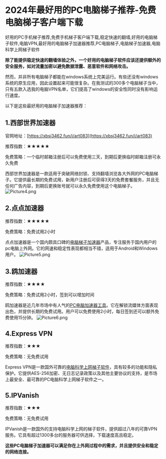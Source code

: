 # 2024年最好用的PC电脑梯子推荐-免费电脑梯子客户端下载
好用的PC手机梯子推荐,免费手机梯子客户端下载,稳定快速的翻墙,好用的电脑梯子软件,电脑VPN,最好用的电脑梯子加速器推荐,PC电脑梯子,电脑梯子加速器,电脑科学上网梯子软件

**除了能提供稳定快速的翻墙体验之外，一个好用的电脑梯子软件应该还提供额外的安全服务，如对流量加密以避免数据泄露、恶意软件和网络攻击。**

然而，并非所有电脑梯子都能在windows系统上完美运行。有些还没有windows系统的原生应用，因此设置起来可能很复杂。在我测试的300多个电脑梯子当中，只有五款入选我的电脑VPN名单，它们提高了windows的安全性同时没有影响运行速度。

以下是这些最好用的电脑梯子加速器推荐：

## 1.西部世界加速器
官网地址：[https://xbsj3462.fun/i/art083](https://xbsj3462.fun/i/art083)

推荐指数：★★★★★

免费策略：一个临时邮箱注册后可以免费使用三天，到期后更换临时邮箱注册可永久免费

西部世界加速器是一款适用于突破网络封锁、支持翻墙浏览各大外网的PC电脑梯子。它提供最长期的免费试用，新用户注册后可获得3天的免费套餐服务，并且无任何广告内容，到期后更换账号就可以永久免费使用这个电脑梯子。
![Picture4.png](https://s2.loli.net/2024/02/20/3ACoeyORhcnNlTg.png)

## 2.点点加速器
推荐指数：★★★★★

免费策略：免费试用2小时

点点加速器是一个国内颇具口碑的[电脑梯子加速器](https://www.firefox.net.cn/read.php?tid=218234&fid=15)产品，专注服务于国内用户的pc电脑上外网。它的网速和稳定性表现都相当不错，适用于Android和Windows用户。
![Picture5.png](https://s2.loli.net/2024/02/20/1BbGHjKXyOSIURa.png)

## 3.鸥加速器
推荐指数：★★★★

免费策略：免费试用2小时，签到可以增加时间

鸥加速器是近几年市场中有人气的[PC电脑加速器工具](https://github.com/yourkind/tiziVPN)。它在解锁流媒体方面表现出色，并提供长期的免费试用。用户可以免费使用2小时，每日签到还可以额外免费使用15分钟。
![Picture6.png](https://s2.loli.net/2024/02/20/OYtc97wmTpR6fe4.png)

## 4.Express VPN
推荐指数：★★★

免费策略：无免费试用

Express VPN是一款国外可靠的[电脑科学上网梯子软件](https://cnodejs.org/topic/61d7f4ba994582199af7ce8c)，具有较多的功能和隐私保护。它提供AES-256加密、无日志记录政策以及其他主要协议的支持，是市场上最安全、最可靠的PC电脑科学上网梯子软件之一。

## 5.IPVanish
推荐指数：★★★

免费策略：无免费试用

IPVanish是一款国外的支持电脑科学上网的梯子软件，提供超过八年的可靠VPN服务。它具有超过1300多台的服务器可供选择，下载速度高且稳定。

**这些PC电脑梯子加速器可以满足你在上外网过程中的需求，并且提供安全和稳定的网络连接。**
